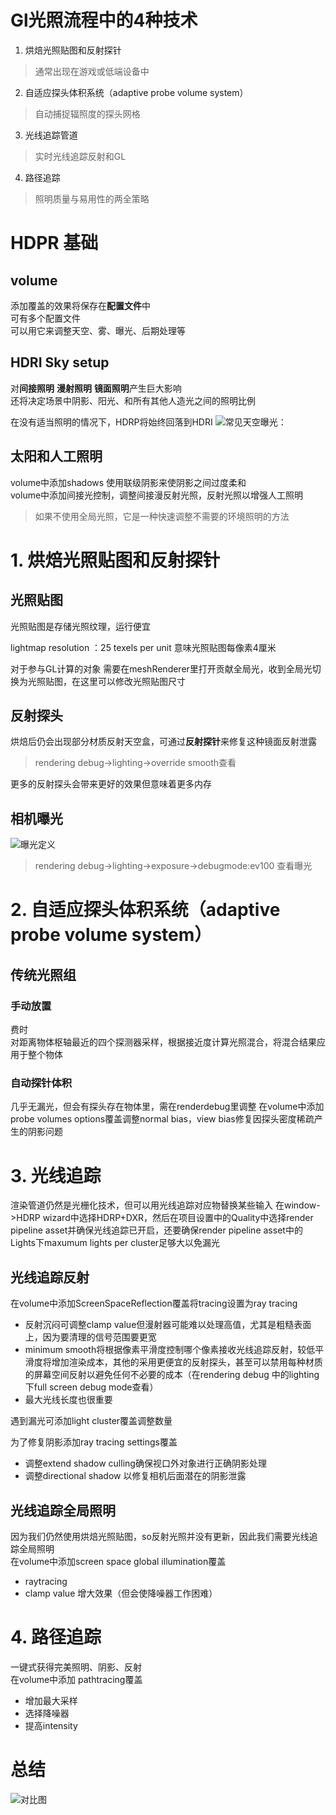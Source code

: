 # Gl光照流程中的4种技术
1. 烘焙光照贴图和反射探针
> 通常出现在游戏或低端设备中
2. 自适应探头体积系统（adaptive probe volume system）
> 自动捕捉辐照度的探头网格
3. 光线追踪管道
> 实时光线追踪反射和GL
4. 路径追踪
> 照明质量与易用性的两全策略

# HDPR 基础
## volume
添加覆盖的效果将保存在**配置文件**中  
可有多个配置文件  
可以用它来调整天空、雾、曝光、后期处理等
## HDRI Sky setup
对**间接照明** **漫射照明** **镜面照明**产生巨大影响  
还将决定场景中阴影、阳光、和所有其他人造光之间的照明比例

在没有适当照明的情况下，HDRP将始终回落到HDRI
![常见天空曝光：](../Image/%E5%A4%A9%E7%A9%BA%E5%B8%B8%E8%A7%81%E6%9B%9D%E5%85%89.png "天空常见曝光")
## 太阳和人工照明
volume中添加shadows 使用联级阴影来使阴影之间过度柔和  
volume中添加间接光控制，调整间接漫反射光照，反射光照以增强人工照明
> 如果不使用全局光照，它是一种快速调整不需要的环境照明的方法

# 1. 烘焙光照贴图和反射探针
## 光照贴图
光照贴图是存储光照纹理，运行便宜

lightmap resolution ：25 texels per unit 意味光照贴图每像素4厘米

对于参与GL计算的对象 需要在meshRenderer里打开贡献全局光，收到全局光切换为光照贴图，在这里可以修改光照贴图尺寸

## 反射探头
烘焙后仍会出现部分材质反射天空盒，可通过**反射探针**来修复这种镜面反射泄露  
> rendering debug->lighting->override smooth查看

更多的反射探头会带来更好的效果但意味着更多内存
## 相机曝光
![曝光定义](../Image/%E6%9B%9D%E5%85%89.png)
> rendering debug->lighting->exposure->debugmode:ev100 查看曝光
# 2. 自适应探头体积系统（adaptive probe volume system）
## 传统光照组
### 手动放置  
费时  
对距离物体枢轴最近的四个探测器采样，根据接近度计算光照混合，将混合结果应用于整个物体  

### 自动探针体积  
几乎无漏光，但会有探头存在物体里，需在renderdebug里调整
在volume中添加probe volumes options覆盖调整normal bias，view bias修复因探头密度稀疏产生的阴影问题

# 3. 光线追踪
渲染管道仍然是光栅化技术，但可以用光线追踪对应物替换某些输入
在window->HDRP wizard中选择HDRP+DXR，然后在项目设置中的Quality中选择render pipeline asset并确保光线追踪已开启，还要确保render pipeline asset中的Lights下maxumum lights per cluster足够大以免漏光
## 光线追踪反射
在volume中添加ScreenSpaceReflection覆盖将tracing设置为ray tracing
 - 反射沉闷可调整clamp value但漫射器可能难以处理高值，尤其是粗糙表面上，因为要清理的信号范围要更宽
 - minimum smooth将根据像素平滑度控制哪个像素接收光线追踪反射，较低平滑度将增加渲染成本，其他的采用更便宜的反射探头，甚至可以禁用每种材质的屏幕空间反射以避免任何不必要的成本（在rendering debug 中的lighting下full screen debug mode查看） 
 - 最大光线长度也很重要 

遇到漏光可添加light cluster覆盖调整数量  

为了修复阴影添加ray tracing settings覆盖
- 调整extend shadow culling确保视口外对象进行正确阴影处理
- 调整directional shadow 以修复相机后面潜在的阴影泄露  

## 光线追踪全局照明
因为我们仍然使用烘焙光照贴图，so反射光照并没有更新，因此我们需要光线追踪全局照明  
在volume中添加screen space global illumination覆盖  
- raytracing
- clamp value 增大效果（但会使降噪器工作困难）

# 4. 路径追踪
一键式获得完美照明、阴影、反射  
在volume中添加 pathtracing覆盖  

- 增加最大采样
- 选择降噪器
- 提高intensity

# 总结
![对比图](../Image/%E5%AF%B9%E6%AF%94.png)
